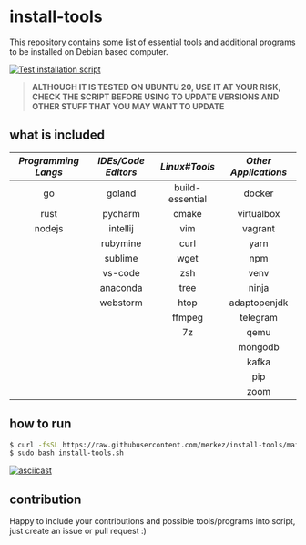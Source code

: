 # install-tools

This repository contains some list of essential tools and additional programs to be installed on Debian based computer.

[![Test installation script](https://github.com/merkez/insthat/actions/workflows/test-script.yml/badge.svg)](https://github.com/merkez/insthat/actions/workflows/test-script.yml)


> **ALTHOUGH IT IS TESTED ON UBUNTU 20, USE IT AT YOUR RISK, CHECK THE SCRIPT BEFORE USING TO UPDATE VERSIONS AND OTHER STUFF THAT YOU MAY WANT TO UPDATE**


## what is included 


| **_Programming Langs_** | **_IDEs/Code Editors_** | **_Linux#Tools_** | **_Other Applications_** |
|:-----------------------:|:-----------------------:|:-----------------:|:------------------------:|
|            go           |          goland         |  build-essential  |          docker          |
|           rust          |         pycharm         |       cmake       |        virtualbox        |
|          nodejs         |         intellij        |        vim        |          vagrant         |
|                         |         rubymine        |        curl       |           yarn           |
|                         |         sublime         |        wget       |            npm           |
|                         |         vs-code         |        zsh        |           venv           |
|                         |         anaconda        |        tree       |           ninja          |
|                         |         webstorm        |        htop       |       adaptopenjdk       |
|                         |                         |       ffmpeg      |         telegram         |
|                         |                         |         7z        |           qemu           |
|                         |                         |                   |          mongodb         |
|                         |                         |                   |           kafka          |
|                         |                         |                   |            pip           |
|                         |                         |                   |           zoom           |

## how to run 

```bash
$ curl -fsSL https://raw.githubusercontent.com/merkez/install-tools/main/install-tools.sh -o install-tools.sh
$ sudo bash install-tools.sh
```


[![asciicast](https://asciinema.org/a/491489.svg)](https://asciinema.org/a/491489)



## contribution

Happy to include your contributions and possible tools/programs into script, just create an issue or pull request :)


